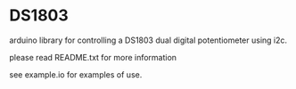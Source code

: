 # DS1803
arduino library for controlling a DS1803 dual digital potentiometer using i2c.

please read README.txt for more information

see example.io for examples of use. 
